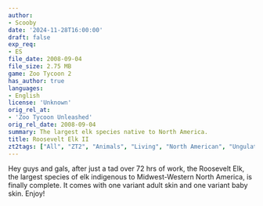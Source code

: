 ```yaml
---
author:
- Scooby
date: '2024-11-28T16:00:00'
draft: false
exp_req:
- ES
file_date: 2008-09-04
file_size: 2.75 MB
game: Zoo Tycoon 2
has_author: true
languages:
- English
license: 'Unknown'
orig_rel_at:
- 'Zoo Tycoon Unleashed'
orig_rel_date: 2008-09-04
summary: The largest elk species native to North America.
title: Roosevelt Elk II
zt2tags: ["All", "ZT2", "Animals", "Living", "North American", "Ungulates"]
---
```

Hey guys and gals, after just a tad over 72 hrs of work, the Roosevelt Elk, the largest species of elk indigenous to Midwest-Western North America, is finally complete. It comes with one variant adult skin and one variant baby skin. Enjoy!
